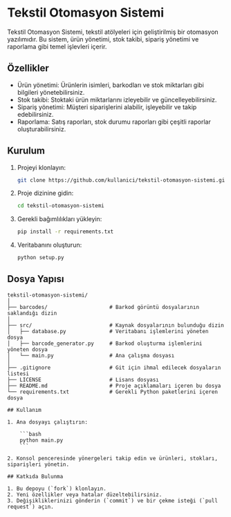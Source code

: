 # Tekstil Otomasyon Sistemi

Tekstil Otomasyon Sistemi, tekstil atölyeleri için geliştirilmiş bir otomasyon yazılımıdır. Bu sistem, ürün yönetimi, stok takibi, sipariş yönetimi ve raporlama gibi temel işlevleri içerir.

## Özellikler

- Ürün yönetimi: Ürünlerin isimleri, barkodları ve stok miktarları gibi bilgileri yönetebilirsiniz.
- Stok takibi: Stoktaki ürün miktarlarını izleyebilir ve güncelleyebilirsiniz.
- Sipariş yönetimi: Müşteri siparişlerini alabilir, işleyebilir ve takip edebilirsiniz.
- Raporlama: Satış raporları, stok durumu raporları gibi çeşitli raporlar oluşturabilirsiniz.

## Kurulum

1. Projeyi klonlayın:

    ```bash
    git clone https://github.com/kullanici/tekstil-otomasyon-sistemi.git
    ```

2. Proje dizinine gidin:

    ```bash
    cd tekstil-otomasyon-sistemi
    ```

3. Gerekli bağımlılıkları yükleyin:

    ```bash
    pip install -r requirements.txt
    ```

4. Veritabanını oluşturun:

    ```bash
    python setup.py
    ```

## Dosya Yapısı

```plaintext
tekstil-otomasyon-sistemi/
│
├── barcodes/                    # Barkod görüntü dosyalarının saklandığı dizin
│
├── src/                         # Kaynak dosyalarının bulunduğu dizin
│   ├── database.py              # Veritabanı işlemlerini yöneten dosya
│   ├── barcode_generator.py     # Barkod oluşturma işlemlerini yöneten dosya
│   └── main.py                  # Ana çalışma dosyası
│
├── .gitignore                   # Git için ihmal edilecek dosyaların listesi
├── LICENSE                      # Lisans dosyası
├── README.md                    # Proje açıklamaları içeren bu dosya
└── requirements.txt             # Gerekli Python paketlerini içeren dosya

## Kullanım

1. Ana dosyayı çalıştırın:

    ```bash
    python main.py
    ```

2. Konsol penceresinde yönergeleri takip edin ve ürünleri, stokları, siparişleri yönetin.

## Katkıda Bulunma

1. Bu depoyu (`fork`) klonlayın.
2. Yeni özellikler veya hatalar düzeltebilirsiniz.
3. Değişikliklerinizi gönderin (`commit`) ve bir çekme isteği (`pull request`) açın.
